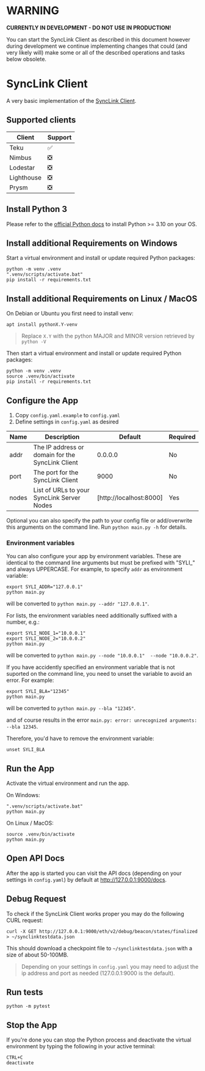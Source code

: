 # WARNING

**CURRENTLY IN DEVELOPMENT - DO NOT USE IN PRODUCTION!**

You can start the SyncLink Client as described in this document however during development we continue implementing changes that could (and very likely will) make some or all of the described operations and tasks below obsolete.

# SyncLink Client

A very basic implementation of the [SyncLink Client](https://github.com/stereum-dev/synclink-spec/wiki/SyncLink-Client).

## Supported clients

| Client     | Support |
| ---------- | ------- |
| Teku       | ✅      |
| Nimbus     | ❎      |
| Lodestar   | ❎      |
| Lighthouse | ❎      |
| Prysm      | ❎      |

## Install Python 3

Please refer to the [official Python docs](https://www.python.org/doc/) to install Python >= 3.10 on your OS.

## Install additional Requirements on Windows

Start a virtual environment and install or update required Python packages:

```
python -m venv .venv
".venv/scripts/activate.bat"
pip install -r requirements.txt
```

## Install additional Requirements on Linux / MacOS

On Debian or Ubuntu you first need to install venv:

```
apt install pythonX.Y-venv
```

> Replace `X.Y` with the python MAJOR and MINOR version retrieved by `python -V`

Then start a virtual environment and install or update required Python packages:

```
python -m venv .venv
source .venv/bin/activate
pip install -r requirements.txt
```

## Configure the App

1. Copy `config.yaml.example` to `config.yaml`
2. Define settings in `config.yaml` as desired

| Name  | Description                                      | Default                 | Required |
| ----- | ------------------------------------------------ | ----------------------- | -------- |
| addr  | The IP address or domain for the SyncLink Client | 0.0.0.0                 | No       |
| port  | The port for the SyncLink Client                 | 9000                    | No       |
| nodes | List of URLs to your SyncLink Server Nodes       | [http://localhost:8000] | Yes      |

Optional you can also specify the path to your config file or add/overwrite this arguments on the command line.
Run `python main.py -h` for details.

### Environment variables

You can also configure your app by environment variables. These are identical to the command line arguments but must be prefixed with "SYLI_" and always UPPERCASE.
For example, to specify `addr` as environment variable:

```
export SYLI_ADDR="127.0.0.1"
python main.py
```
will be converted to `python main.py --addr "127.0.0.1"`.

For lists, the environment variables need additionally suffixed with a number, e.g.:
```
export SYLI_NODE_1="10.0.0.1"
export SYLI_NODE_2="10.0.0.2"
python main.py
```
will be converted to `python main.py --node "10.0.0.1"  --node "10.0.0.2"`.

If you have accidently specified an environment variable that is not suported on the command line, you need to unset the variable to avoid an error. For example:

```
export SYLI_BLA="12345"
python main.py
```
will be converted to `python main.py --bla "12345"`.

and of course results in the error `main.py: error: unrecognized arguments: --bla 12345`.

Therefore, you'd have to remove the environment variable:

```
unset SYLI_BLA
```
## Run the App

Activate the virtual environment and run the app.

On Windows:

```
".venv/scripts/activate.bat"
python main.py
```

On Linux / MacOS:

```
source .venv/bin/activate
python main.py
```

## Open API Docs

After the app is started you can visit the API docs (depending on your settings in `config.yaml`) by default at <http://127.0.0.1:9000/docs>.

## Debug Request

To check if the SyncLink Client works proper you may do the following CURL request:

```
curl -X GET http://127.0.0.1:9000/eth/v2/debug/beacon/states/finalized > ~/synclinktestdata.json
```

This should download a checkpoint file to `~/synclinktestdata.json` with a size of about 50-100MB.

> Depending on your settings in `config.yaml` you may need to adjust the ip address and port as needed (127.0.0.1:9000 is the default).

## Run tests

```
python -m pytest
```

## Stop the App

If you're done you can stop the Python process and deactivate the virtual environment by typing the following in your active terminal:

```
CTRL+C
deactivate
```
